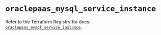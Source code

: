 # `oraclepaas_mysql_service_instance`

Refer to the Terraform Registry for docs: [`oraclepaas_mysql_service_instance`](https://registry.terraform.io/providers/hashicorp/oraclepaas/1.5.3/docs/resources/mysql_service_instance).
